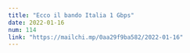 ```yaml
---
title: "Ecco il bando Italia 1 Gbps"
date: 2022-01-16
num: 114
link: "https://mailchi.mp/0aa29f9ba582/2022-01-16"
---
```

